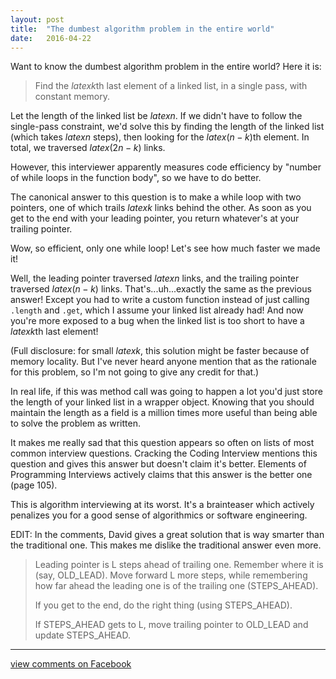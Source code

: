 ```yaml
---
layout: post
title:  "The dumbest algorithm problem in the entire world"
date:   2016-04-22
---
```


Want to know the dumbest algorithm problem in the entire world? Here it is:

> Find the $latex k$th last element of a linked list, in a single pass, with constant memory.

Let the length of the linked list be $latex n$. If we didn't have to follow the single-pass constraint, we'd solve this by finding the length of the linked list (which takes $latex n$ steps), then looking for the $latex(n - k)$th element. In total, we traversed $latex(2n - k)$ links.

However, this interviewer apparently measures code efficiency by "number of while loops in the function body", so we have to do better.

The canonical answer to this question is to make a while loop with two pointers, one of which trails $latex k$ links behind the other. As soon as you get to the end with your leading pointer, you return whatever's at your trailing pointer.

Wow, so efficient, only one while loop! Let's see how much faster we made it!

Well, the leading pointer traversed $latex n$ links, and the trailing pointer traversed $latex (n - k)$ links. That's...uh...exactly the same as the previous answer! Except you had to write a custom function instead of just calling `.length` and `.get`, which I assume your linked list already had! And now you're more exposed to a bug when the linked list is too short to have a $latex k$th last element!

(Full disclosure: for small $latex k$, this solution might be faster because of memory locality. But I've never heard anyone mention that as the rationale for this problem, so I'm not going to give any credit for that.)

In real life, if this was method call was going to happen a lot you'd just store the length of your linked list in a wrapper object. Knowing that you should maintain the length as a field is a million times more useful than being able to solve the problem as written.

It makes me really sad that this question appears so often on lists of most common interview questions. Cracking the Coding Interview mentions this question and gives this answer but doesn't claim it's better. Elements of Programming Interviews actively claims that this answer is the better one (page 105).

This is algorithm interviewing at its worst. It's a brainteaser which actively penalizes you for a good sense of algorithmics or software engineering.

EDIT: In the comments, David gives a great solution that is way smarter than the traditional one. This makes me dislike the traditional answer even more.

> <p>Leading pointer is L steps ahead of trailing one. Remember where it is (say, OLD_LEAD). Move forward L more steps, while remembering how far ahead the leading one is of the trailing one (STEPS_AHEAD).</p><p>If you get to the end, do the right thing (using STEPS_AHEAD).</p><p>If STEPS_AHEAD gets to L, move trailing pointer to OLD_LEAD and update STEPS_AHEAD.</p>

-----

[view comments on Facebook](https://www.facebook.com/endofunctor/posts/10207496299980380?pnref=story)
